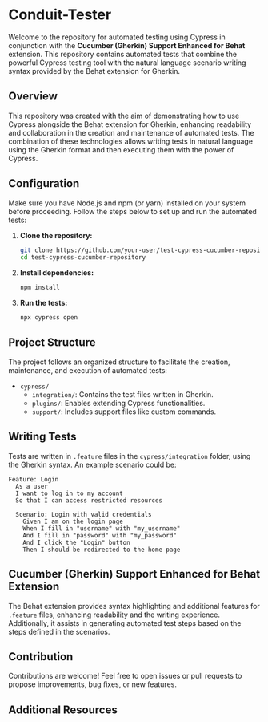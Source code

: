 # Conduit-Tester

Welcome to the repository for automated testing using Cypress in conjunction with the **Cucumber (Gherkin) Support Enhanced for Behat** extension. This repository contains automated tests that combine the powerful Cypress testing tool with the natural language scenario writing syntax provided by the Behat extension for Gherkin.

## Overview

This repository was created with the aim of demonstrating how to use Cypress alongside the Behat extension for Gherkin, enhancing readability and collaboration in the creation and maintenance of automated tests. The combination of these technologies allows writing tests in natural language using the Gherkin format and then executing them with the power of Cypress.

## Configuration

Make sure you have Node.js and npm (or yarn) installed on your system before proceeding. Follow the steps below to set up and run the automated tests:

1. **Clone the repository:**
   ```sh
   git clone https://github.com/your-user/test-cypress-cucumber-repository.git
   cd test-cypress-cucumber-repository
   ```

2. **Install dependencies:**
   ```sh
   npm install
   ```

3. **Run the tests:**
   ```sh
   npx cypress open
   ```

## Project Structure

The project follows an organized structure to facilitate the creation, maintenance, and execution of automated tests:

- `cypress/`
  - `integration/`: Contains the test files written in Gherkin.
  - `plugins/`: Enables extending Cypress functionalities.
  - `support/`: Includes support files like custom commands.

## Writing Tests

Tests are written in `.feature` files in the `cypress/integration` folder, using the Gherkin syntax. An example scenario could be:

```gherkin
Feature: Login
  As a user
  I want to log in to my account
  So that I can access restricted resources

  Scenario: Login with valid credentials
    Given I am on the login page
    When I fill in "username" with "my_username"
    And I fill in "password" with "my_password"
    And I click the "Login" button
    Then I should be redirected to the home page
```

## Cucumber (Gherkin) Support Enhanced for Behat Extension

The Behat extension provides syntax highlighting and additional features for `.feature` files, enhancing readability and the writing experience. Additionally, it assists in generating automated test steps based on the steps defined in the scenarios.

## Contribution

Contributions are welcome! Feel free to open issues or pull requests to propose improvements, bug fixes, or new features.

## Additional Resources
